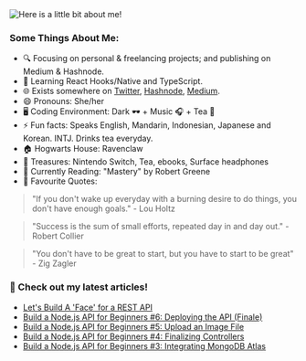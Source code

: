 <img src="https://github.com/victoria-lo/victoria-lo/blob/master/myGif.gif" alt="Here is a little bit about me!">

### Some Things About Me:

- 🔍 Focusing on personal & freelancing projects; and publishing on Medium & Hashnode.
- 🌱 Learning React Hooks/Native and TypeScript.
- 🌐 Exists somewhere on [Twitter](https://twitter.com/lo_victoria2666), [Hashnode](https://lo-victoria.com/), [Medium](https://medium.com/@victoria2666).
- 😄 Pronouns: She/her
- 🖥️ Coding Environment: Dark 🕶️ + Music 🎧 + Tea 🍵
- ⚡ Fun facts: Speaks English, Mandarin, Indonesian, Japanese and Korean. INTJ. Drinks tea everyday.
- 🏠 Hogwarts House: Ravenclaw
- 💎 Treasures: Nintendo Switch, Tea, ebooks, Surface headphones
- 📖 Currently Reading: "Mastery" by Robert Greene
- 💬 Favourite Quotes: 
> "If you don't wake up everyday with a burning desire to do things, you don't have enough goals." - Lou Holtz

> "Success is the sum of small efforts, repeated day in and day out." - Robert Collier

> "You don't have to be great to start, but you have to start to be great"  - Zig Zagler

### 📝 Check out my latest articles!
<!-- BLOG:START -->
- [Let's Build A 'Face' for a REST API](https://lo-victoria.com/lets-build-a-face-for-a-rest-api-ckdpcvvmq011fl9s12sjibkvp)
- [Build a Node.js API for Beginners #6: Deploying the API (Finale)](https://lo-victoria.com/build-a-nodejs-api-for-beginners-6-deploying-the-api-finale-ckdl283wo042gz2s14etl796m)
- [Build a Node.js API for Beginners #5: Upload an Image File](https://lo-victoria.com/build-a-nodejs-api-for-beginners-5-upload-an-image-file-ckdjl0cbq01vpz2s15dk37yqj)
- [Build a Node.js API for Beginners #4: Finalizing Controllers](https://lo-victoria.com/build-a-nodejs-api-for-beginners-4-finalizing-controllers-ckdi6itoe0097wgs1hr4530c6)
- [Build a Node.js API for Beginners #3: Integrating MongoDB Atlas](https://lo-victoria.com/build-a-nodejs-api-for-beginners-3-integrating-mongodb-atlas-ckdgk9irb00ikdns16xr5b5et)
<!-- BLOG:END -->

